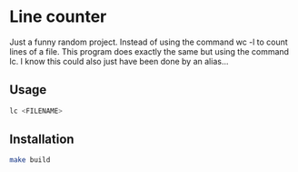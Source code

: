 # Line counter

Just a funny random project. Instead of using the command wc -l to count lines of a file. This program does exactly the same but using the command lc. I know this could also just have been done by an alias...

## Usage
```bash
lc <FILENAME>
```

## Installation
```bash
make build
```


